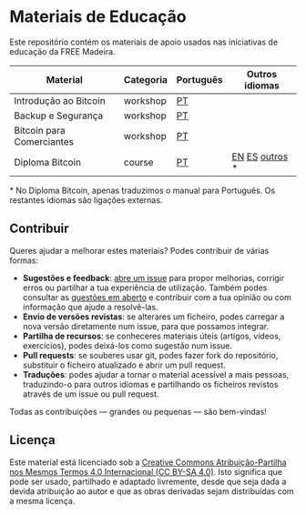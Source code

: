 # Materiais de Educação

Este repositório contém os materiais de apoio usados nas iniciativas de educação da FREE Madeira.

| Material                  | Categoria | Português                           | Outros idiomas                                                                                                                                                                                                                    |
| ------------------------- | --------- | ----------------------------------- | --------------------------------------------------------------------------------------------------------------------------------------------------------------------------------------------------------------------------------- |
| Introdução ao Bitcoin     | workshop  | [PT](Introdução%20ao%20Bitcoin)     |                                                                                                                                                                                                                                   |
| Backup e Segurança        | workshop  | [PT](Backup%20e%20Segurança)        |                                                                                                                                                                                                                                   |
| Bitcoin para Comerciantes | workshop  | [PT](Bitcoin%20para%20Comerciantes) |                                                                                                                                                                                                                                   |
| Diploma Bitcoin           | course    | [PT](Diploma%20Bitcoin)             | [EN](https://myfirstbitcoin.io/wp-content/uploads/2025/01/Bitcoin-Diploma-2025-PDF.pdf) [ES](https://myfirstbitcoin.io/wp-content/uploads/2025/01/Espanol-BD-2025.pdf) [outros](https://github.com/MyFirstBitcoin/Translation) \* |

\* No Diploma Bitcoin, apenas traduzimos o manual para Português. Os restantes idiomas são ligações externas.

## Contribuir

Queres ajudar a melhorar estes materiais? Podes contribuir de várias formas:

- **Sugestões e feedback**: [abre um issue](https://github.com/freemadeira/education-materials/issues/new) para propor melhorias, corrigir erros ou partilhar a tua experiência de utilização. Também podes consultar as [questões em aberto](https://github.com/freemadeira/education-materials/issues) e contribuir com a tua opinião ou com informação que ajude a resolvê-las.
- **Envio de versões revistas**: se alterares um ficheiro, podes carregar a nova versão diretamente num issue, para que possamos integrar.
- **Partilha de recursos**: se conheceres materiais úteis (artigos, vídeos, exercícios), podes deixá-los como sugestão num issue.
- **Pull requests**: se souberes usar git, podes fazer fork do repositório, substituir o ficheiro atualizado e abrir um pull request.
- **Traduções**: podes ajudar a tornar o material acessível a mais pessoas, traduzindo-o para outros idiomas e partilhando os ficheiros revistos através de um issue ou pull request.

Todas as contribuições — grandes ou pequenas — são bem-vindas!

## Licença

Este material está licenciado sob a [Creative Commons Atribuição-Partilha nos Mesmos Termos 4.0 Internacional (CC BY-SA 4.0)](https://creativecommons.org/licenses/by-sa/4.0/deed.pt).
Isto significa que pode ser usado, partilhado e adaptado livremente, desde que seja dada a devida atribuição ao autor e que as obras derivadas sejam distribuídas com a mesma licença.
